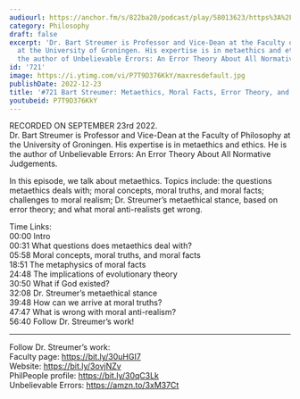 ```yaml
---
audiourl: https://anchor.fm/s/822ba20/podcast/play/58013623/https%3A%2F%2Fd3ctxlq1ktw2nl.cloudfront.net%2Fstaging%2F2022-8-23%2Ff5e73f91-8145-0722-b22e-2733c334a28d.m4a
category: Philosophy
draft: false
excerpt: 'Dr. Bart Streumer is Professor and Vice-Dean at the Faculty of Philosophy
  at the University of Groningen. His expertise is in metaethics and ethics. He is
  the author of Unbelievable Errors: An Error Theory About All Normative Judgements. '
id: '721'
image: https://i.ytimg.com/vi/P7T9D376KkY/maxresdefault.jpg
publishDate: 2022-12-23
title: '#721 Bart Streumer: Metaethics, Moral Facts, Error Theory, and Moral (Anti)-Realism'
youtubeid: P7T9D376KkY
---
```

<div class="timelinks">

RECORDED ON SEPTEMBER 23rd 2022.  
Dr. Bart Streumer is Professor and Vice-Dean at the Faculty of Philosophy at the University of Groningen. His expertise is in metaethics and ethics. He is the author of Unbelievable Errors: An Error Theory About All Normative Judgements. 

In this episode, we talk about metaethics. Topics include: the questions metaethics deals with; moral concepts, moral truths, and moral facts; challenges to moral realism; Dr. Streumer’s metaethical stance, based on error theory; and what moral anti-realists get wrong.

Time Links:  
<time>00:00</time> Intro  
<time>00:31</time> What questions does metaethics deal with?  
<time>05:58</time> Moral concepts, moral truths, and moral facts  
<time>18:51</time> The metaphysics of moral facts  
<time>24:48</time> The implications of evolutionary theory  
<time>30:50</time> What if God existed?  
<time>32:08</time> Dr. Streumer’s metaethical stance  
<time>39:48</time> How can we arrive at moral truths?  
<time>47:47</time> What is wrong with moral anti-realism?  
<time>56:40</time> Follow Dr. Streumer’s work!

---

Follow Dr. Streumer’s work:  
Faculty page: https://bit.ly/30uHGI7  
Website: https://bit.ly/3ovjNZv  
PhilPeople profile: https://bit.ly/30qC3Lk  
Unbelievable Errors: https://amzn.to/3xM37Ct
</div>

